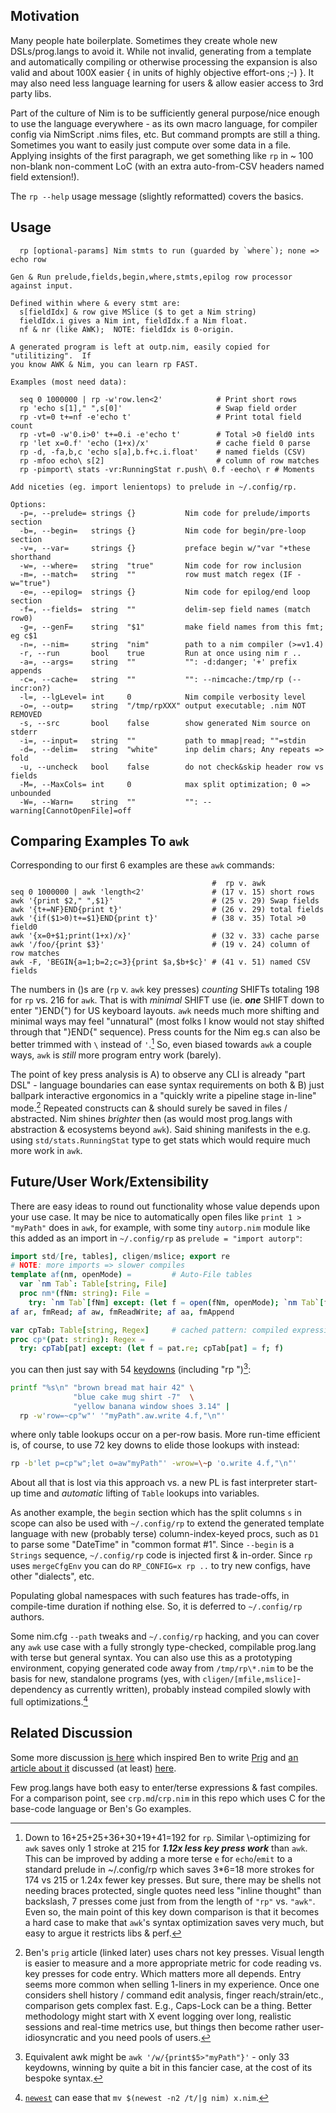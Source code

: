 Motivation
----------
Many people hate boilerplate.  Sometimes they create whole new DSLs/prog.langs
to avoid it.  While not invalid, generating from a template and automatically
compiling or otherwise processing the expansion is also valid and about 100X
easier { in units of highly objective effort-ons ;-) }.  It may also need less
language learning for users & allow easier access to 3rd party libs.

Part of the culture of Nim is to be sufficiently general purpose/nice enough to
use the language everywhere - as its own macro language, for compiler config via
NimScript .nims files, etc.  But command prompts are still a thing.  Sometimes
you want to easily just compute over some data in a file.  Applying insights of
the first paragraph, we get something like `rp` in ~ 100 non-blank non-comment
LoC (with an extra auto-from-CSV headers named field extension!).

The `rp --help` usage message (slightly reformatted) covers the basics.

Usage
-----
```
  rp [optional-params] Nim stmts to run (guarded by `where`); none => echo row

Gen & Run prelude,fields,begin,where,stmts,epilog row processor against input.

Defined within where & every stmt are:
  s[fieldIdx] & row give MSlice ($ to get a Nim string)
  fieldIdx.i gives a Nim int, fieldIdx.f a Nim float.
  nf & nr (like AWK);  NOTE: fieldIdx is 0-origin.

A generated program is left at outp.nim, easily copied for "utilitizing".  If
you know AWK & Nim, you can learn rp FAST.

Examples (most need data):

  seq 0 1000000 | rp -w'row.len<2'            # Print short rows
  rp 'echo s[1]," ",s[0]'                     # Swap field order
  rp -vt=0 t+=nf -e'echo t'                   # Print total field count
  rp -vt=0 -w'0.i>0' t+=0.i -e'echo t'        # Total >0 field0 ints
  rp 'let x=0.f' 'echo (1+x)/x'               # cache field 0 parse
  rp -d, -fa,b,c 'echo s[a],b.f+c.i.float'    # named fields (CSV)
  rp -mfoo echo\ s[2]                         # column of row matches
  rp -pimport\ stats -vr:RunningStat r.push\ 0.f -eecho\ r # Moments

Add niceties (eg. import lenientops) to prelude in ~/.config/rp.

Options:
  -p=, --prelude= strings {}           Nim code for prelude/imports section
  -b=, --begin=   strings {}           Nim code for begin/pre-loop section
  -v=, --var=     strings {}           preface begin w/"var "+these shorthand
  -w=, --where=   string  "true"       Nim code for row inclusion
  -m=, --match=   string  ""           row must match regex (IF -w="true")
  -e=, --epilog=  strings {}           Nim code for epilog/end loop section
  -f=, --fields=  string  ""           delim-sep field names (match row0)
  -g=, --genF=    string  "$1"         make field names from this fmt; eg c$1
  -n=, --nim=     string  "nim"        path to a nim compiler (>=v1.4)
  -r, --run       bool    true         Run at once using nim r ..
  -a=, --args=    string  ""           "": -d:danger; '+' prefix appends
  -c=, --cache=   string  ""           "": --nimcache:/tmp/rp (--incr:on?)
  -l=, --lgLevel= int     0            Nim compile verbosity level
  -o=, --outp=    string  "/tmp/rpXXX" output executable; .nim NOT REMOVED
  -s, --src       bool    false        show generated Nim source on stderr
  -i=, --input=   string  ""           path to mmap|read; ""=stdin
  -d=, --delim=   string  "white"      inp delim chars; Any repeats => fold
  -u, --uncheck   bool    false        do not check&skip header row vs fields
  -M=, --MaxCols= int     0            max split optimization; 0 => unbounded
  -W=, --Warn=    string  ""           "": --warning[CannotOpenFile]=off
```

Comparing Examples To `awk`
---------------------------
Corresponding to our first 6 examples are these `awk` commands:
```
                                             #  rp v. awk
seq 0 1000000 | awk 'length<2'               # (17 v. 15) short rows
awk '{print $2," ",$1}'                      # (25 v. 29) Swap fields
awk '{t+=NF}END{print t}'                    # (26 v. 29) total fields
awk '{if($1>0)t+=$1}END{print t}'            # (38 v. 35) Total >0 field0
awk '{x=0+$1;print(1+x)/x}'                  # (32 v. 33) cache parse
awk '/foo/{print $3}'                        # (19 v. 24) column of row matches
awk -F, 'BEGIN{a=1;b=2;c=3}{print $a,$b+$c}' # (41 v. 51) named CSV fields
```
The numbers in ()s are (`rp` v. `awk` key presses) *counting* SHIFTs totaling
198 for `rp` vs. 216 for `awk`.  That is with *minimal* SHIFT use (ie. ***one***
SHIFT down to enter "}END{") for US keyboard layouts.  `awk` needs much more
shifting and minimal ways may feel "unnatural" (most folks I know would not
stay shifted through that "}END{" sequence).  Press counts for the Nim eg.s can
also be better trimmed with `\` instead of `'`.[^1]  So, even biased towards
`awk` a couple ways, `awk` is *still* more program entry work (barely).

The point of key press analysis is A) to observe any CLI is already "part DSL" -
language boundaries can ease syntax requirements on both & B) just ballpark
interactive ergonomics in a "quickly write a pipeline stage in-line" mode.[^2]
Repeated constructs can & should surely be saved in files / abstracted.  Nim
shines *brighter* then (as would most prog.langs with abstraction & ecosystems
beyond `awk`).  Said shining manifests in the e.g. using `std/stats.RunningStat`
type to get stats which would require much more work in `awk`.

Future/User Work/Extensibility
------------------------------
There are easy ideas to round out functionality whose value depends upon your
use case.  It may be nice to automatically open files like `print 1 > "myPath"`
does in `awk`, for example, with some tiny `autorp.nim` module like this added
as an import in `~/.config/rp` as `prelude = "import autorp"`:
```Nim
import std/[re, tables], cligen/mslice; export re
# NOTE: more imports => slower compiles
template af(nm, openMode) =         # Auto-File tables
  var `nm Tab`: Table[string, File]
  proc nm*(fNm: string): File =
    try: `nm Tab`[fNm] except: (let f = open(fNm, openMode); `nm Tab`[fNm]=f; f)
af ar, fmRead; af aw, fmReadWrite; af aa, fmAppend

var cpTab: Table[string, Regex]     # cached pattern: compiled expression
proc cp*(pat: string): Regex =
  try: cpTab[pat] except: (let f = pat.re; cpTab[pat] = f; f)
```
you can then just say with 54 [keydowns](keydowns.md) (including "rp ")[^3]:
```sh
printf "%s\n" "brown bread mat hair 42" \
              "blue cake mug shirt -7"  \
              "yellow banana window shoes 3.14" |
  rp -w'row=~cp"w"' '"myPath".aw.write 4.f,"\n"'
```
where only table lookups occur on a per-row basis.  More run-time efficient is,
of course, to use 72 key downs to elide those lookups with instead:
```sh
rp -b'let p=cp"w";let o=aw"myPath"' -wrow=\~p 'o.write 4.f,"\n"'
```
About all that is lost via this approach vs. a new PL is fast interpreter
start-up time and *automatic* lifting of `Table` lookups into variables.

As another example, the `begin` section which has the split columns `s` in scope
can also be used with `~/.config/rp` to extend the generated template language
with new (probably terse) column-index-keyed procs, such as `D1` to parse some
"DateTime" in "common format #1".  Since `--begin` is a `Strings` sequence,
`~/.config/rp` code is injected first & in-order.  Since `rp` uses `mergeCfgEnv`
you can do `RP_CONFIG=x rp ..` to try new configs, have other "dialects", etc.

Populating global namespaces with such features has trade-offs, in compile-time
duration if nothing else.  So, it is deferred to `~/.config/rp` authors.

Some nim.cfg `--path` tweaks and `~/.config/rp` hacking, and you can cover any
`awk` use case with a fully strongly type-checked, compilable prog.lang with
terse but general syntax.  You can also use this as a prototyping environment,
copying generated code away from `/tmp/rp\*.nim` to be the basis for new,
standalone programs (yes, with `cligen/[mfile,mslice]`-dependency as currently
written), probably instead compiled slowly with full optimizations.[^4]

Related Discussion
------------------
Some more discussion [is here](https://news.ycombinator.com/item?id=30190436)
which inspired Ben to write [Prig](https://github.com/benhoyt/prig/) and [an
article about it](https://benhoyt.com/writings/prig/) discussed (at least)
[here](https://news.ycombinator.com/item?id=30498735).

Few prog.langs have both easy to enter/terse expressions & fast compiles.  For a
comparison point, see `crp.md`/`crp.nim` in this repo which uses C for the
base-code language or Ben's Go examples.

[^1]: Down to 16+25+25+36+30+19+41=192 for `rp`.  Similar \\-optimizing for
`awk` saves only 1 stroke at 215 for ***1.12x less key press work*** than `awk`.
This can be improved by adding a more terse `e` for `echo`/`emit` to a standard
prelude in ~/.config/rp which saves 3\*6=18 more strokes for 174 vs 215 or 1.24x
fewer key presses.  But sure, there may be shells not needing braces protected,
single quotes need less "inline thought" than backslash, 7 presses come just
from from the length of `"rp"` vs. `"awk"`.  Even so, the main point of this
key down comparison is that it becomes a hard case to make that `awk`'s syntax
optimization saves very much, but easy to argue it restricts libs & perf.

[^2]: Ben's `prig` article (linked later) uses chars not key presses.  Visual
length is easier to measure and a more appropriate metric for code reading vs.
key presses for code entry.  Which matters more all depends.  Entry seems more
common when selling 1-liners in my experience.  Once one considers shell history
/ command edit analysis, finger reach/strain/etc., comparison gets complex fast.
E.g., Caps-Lock can be a thing.  Better methodology might start with X event
logging over long, realistic sessions and real-time metrics use, but things then
become rather user-idiosyncratic and you need pools of users.

[^3]: Equivalent awk might be `awk '/w/{print$5>"myPath"}'` - only 33 keydowns,
winning by quite a bit in this fancier case, at the cost of its bespoke syntax.

[^4]: [`newest`](newest.md) can ease that `mv $(newest -n2 /t/|g nim) x.nim`.
